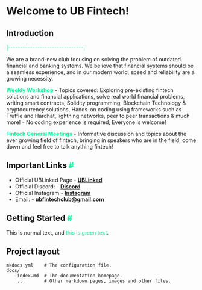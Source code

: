 # **Welcome to UB Fintech!**
## Introduction

<span style="color: mediumspringgreen;">|-------------------------------|</span>

We are a brand-new club focusing on solving the problem of outdated financial and banking systems. We believe that financial systems should be a seamless experience, and in our modern world, speed and reliability are a growing necessity.

<span style="color: mediumspringgreen;">**Weekly Workshop**</span> - Topics covered: Exploring pre-existing fintech solutions and financial applications, solve real world financial problems, writing smart contracts, Solidity programming, Blockchain Technology & cryptocurrency solutions, Hands-on coding using frameworks such as Truffle and Hardhat, lightning networks, peer to peer transactions & much more! - No coding experience is required, Everyone is welcome!

 

<span style="color: mediumspringgreen;">**Fintech General Meetings**</span> - Informative discussion and topics about the ever growing field of fintech, bringing in speakers who are in the field, come down and feel free to talk anything fintech!

## Important Links <span style="color: mediumspringgreen;">#</span>

* Official UBLinked Page - **[UBLinked](https://buffalo.campuslabs.com/engage/organization/fintech)**
* Official Discord: - **[Discord](https://discord.gg/TEZqRNvfwn)** 
* Official Instagram - **[Instagram](https://instagram.com/ub_fintech)**
* Email: - **ubfintechclub@gmail.com**

## Getting Started <span style="color: mediumspringgreen;">#</span>
This is normal text, and <span style="color: mediumspringgreen;">this is green text</span>.

## Project layout

    mkdocs.yml    # The configuration file.
    docs/
        index.md  # The documentation homepage.
        ...       # Other markdown pages, images and other files.
